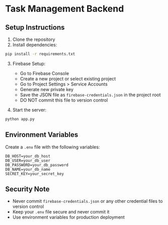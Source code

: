 # Task Management Backend

## Setup Instructions

1. Clone the repository
2. Install dependencies:
```bash
pip install -r requirements.txt
```

3. Firebase Setup:
   - Go to Firebase Console
   - Create a new project or select existing project
   - Go to Project Settings > Service Accounts
   - Generate new private key
   - Save the JSON file as `firebase-credentials.json` in the project root
   - DO NOT commit this file to version control

4. Start the server:
```bash
python app.py
```

## Environment Variables
Create a `.env` file with the following variables:
```
DB_HOST=your_db_host
DB_USER=your_db_user
DB_PASSWORD=your_db_password
DB_NAME=your_db_name
SECRET_KEY=your_secret_key
```

## Security Note
- Never commit `firebase-credentials.json` or any other credential files to version control
- Keep your `.env` file secure and never commit it
- Use environment variables for production deployment